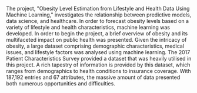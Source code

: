 The project, "Obesity Level Estimation from Lifestyle and Health Data Using Machine Learning," investigates the relationship between predictive models, data science, and healthcare. In order to forecast obesity levels based on a variety of lifestyle and health characteristics, machine learning was developed. In order to begin the project, a brief overview of obesity and its multifaceted impact on public health was presented. Given the intricacy of obesity, a large dataset comprising demographic characteristics, medical issues, and lifestyle factors was analysed using machine learning. The 2017 Patient Characteristics Survey provided a dataset that was heavily utilised in this project. A rich tapestry of information is provided by this dataset, which ranges from demographics to health conditions to insurance coverage. With 187,192 entries and 67 attributes, the massive amount of data presented both numerous opportunities and difficulties. 
